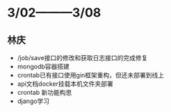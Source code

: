 # 3/02———3/08
## 林庆
- /job/save接口的修改和获取日志接口的完成修复
- mongodb容器搭建
- crontab已有接口使用gin框架重构，但还未部署到线上
- api文档docker挂载本机文件夹部署
- crontab 新功能构思
- django学习